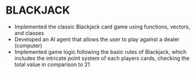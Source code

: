 # BLACKJACK
* Implemented the classic Blackjack card game using functions, vectors, and classes
* Developed an AI agent that allows the user to play against a dealer (computer)
* Implemented game logic following the basic rules of Blackjack, which includes the intricate point system of each players cards, checking the total value in comparison to 21
